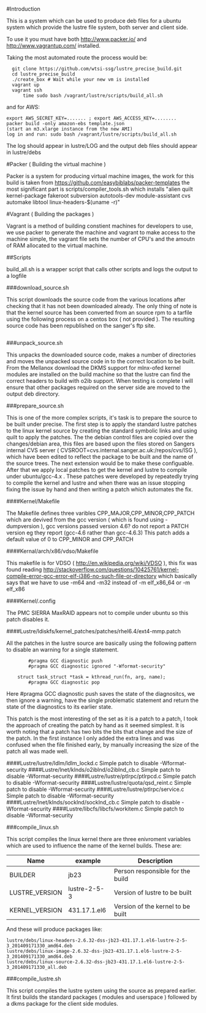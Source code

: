 #Introduction

This is a system which can be used to produce deb files for a ubuntu system which provide the lustre file system, both server and client side.

To use it you must have both http://www.packer.io/ and http://www.vagrantup.com/ installed.

Taking the most automated route the process would be:

```
  git clone https://github.com/wtsi-ssg/lustre_precise_build.git
  cd lustre_precise_build
  ./create_box # Wait while your new vm is installed
  vagrant up
  vagrant ssh
      time sudo bash /vagrant/lustre/scripts/build_all.sh
```

and for AWS:

```
export AWS_SECRET_KEY=....... ; export AWS_ACCESS_KEY=........
packer build -only amazon-ebs template.json
(start an m3.xlarge instance from the new AMI)
log in and run: sudo bash /vagrant/lustre/scripts/build_all.sh
```

The log should appear in lustre/LOG and the output deb files should appear in lustre/debs

#Packer ( Building the virtual machine )

Packer is a system for producing virtual machine images, the work for this build is taken from https://github.com/easybiblabs/packer-templates the most significant part is scripts/compiler_tools.sh which installs "alien quilt kernel-package fakeroot subversion autotools-dev   module-assistant cvs  automake libtool linux-headers-$(uname -r)"

#Vagrant ( Building the packages )

Vagrant is a method of building constient machines for developers to use, we use packer to generate the machine and vagrant to make access to the machine simple, the vagrant file sets the number of CPU's and the amoutn of RAM allocated to the virtual machine. 

##Scripts

build_all.sh is a wrapper script that calls other scripts and logs the output to a logfile

###download_source.sh

This script downloads the source code from the various locations after checking that it has not been downloaded already. The only thing of note is that the kernel source has been converted from an source rpm to a tarfile using the following process on a centos box ( not provided ). The resulting source code has been republished on the sanger's ftp site.
```

```
###unpack_source.sh

This unpacks the downloaded source code, makes a number of directories and moves the unpacked source code in to the correct location to be built. From the Mellanox download the DKMS support for mlnx-ofed kernel modules are installed on the build machine so that the lustre can find the correct headers to build with o2ib support. When testing is complete I will ensure that other packages required on the server side are moved to the output deb directory.

###prepare_source.sh

This is one of the more complex scripts, it's task is to prepare the source to be built under precise. The first step is to apply the standard lustre patches to the linux kernel source by creating the standard symbolic links and using quilt to apply the patches. The the debian control files are copied over the changes/debian area, this files are based upon the files stored on Sangers internal CVS server ( CVSROOT=cvs.internal.sanger.ac.uk:/repos/cvs/ISG ), which have been edited to reflect the package to be built and the name of the source trees. The next extension would be to make these configuable. After that we apply local patches to get the kernel and lustre to compile under ubuntu/gcc-4.x . These patches were developed by repeatedly trying to compile the kernel and lustre and when there was an issue stopping fixing the issue by hand and then writing a patch which automates the fix.

####Kernel/Makefile

The Makefile defines three varibles CPP_MAJOR,CPP_MINOR,CPP_PATCH which are devived from the gcc version ( which is found using  -dumpversion ), gcc versions passed version 4.6? do not report a PATCH version eg they report (gcc-4.6 rather than gcc-4.6.3) This patch adds a default value of 0 to CPP_MINOR and CPP_PATCH

####Kernal/arch/x86/vdso/Makefile

This makefile is for VDSO ( http://en.wikipedia.org/wiki/VDSO ), this fix was found reading http://stackoverflow.com/questions/10425761/kernel-compile-error-gcc-error-elf-i386-no-such-file-or-directory which basically says that we have to use -m64 and -m32 instead of -m elf_x86_64  or -m elf_x86

####Kernel/.config

The  PMC SIERRA MaxRAID appears not to compile under ubuntu so this patch disables it.

####Lustre/ldiskfs/kernel_patches/patches/rhel6.4/ext4-mmp.patch

All the patches in the lustre source are basically using the following pattern to disable an warning for a single statement.

```
        #pragma GCC diagnostic push
        #pragma GCC diagnostic ignored "-Wformat-security"

 	struct task_struct *task = kthread_run(fn, arg, name);
        #pragma GCC diagnostic pop
```
Here #pragma GCC diagnostic push saves the state of the diagnositcs, we then ignore a warning, have the single problematic statement and return the state of the diagnostics to its earlier state.

This patch is the most interesting of the set as it is a patch to a patch, I took the approach of creating the patch by hand as it seemed simplest. It is worth noting that a patch has two bits the bits that change and the size of the patch. In the first instance I only added the extra lines and was confused when the file finished early, by manually increasing the size of the patch all was made well.

####Lustre/lustre/ldlm/ldlm_lockd.c
Simple patch to disable -Wformat-security
####Lustre/lnet/klnds/o2iblnd/o2iblnd_cb.c
Simple patch to disable -Wformat-security
####Lustre/lustre/ptlrpc/ptlrpcd.c
Simple patch to disable -Wformat-security
####Lustre/lustre/quota/qsd_reint.c
Simple patch to disable -Wformat-security
####Lustre/lustre/ptlrpc/service.c
Simple patch to disable -Wformat-security
####Lustre/lnet/klnds/socklnd/socklnd_cb.c
Simple patch to disable -Wformat-security
####Lustre/libcfs/libcfs/workitem.c
Simple patch to disable -Wformat-security

###compile_linux.sh

This script compiles the linux kernel there are three enivroment variables which are used to influence the name of the kernel builds. These are:

| Name           | example      | Description                       |
| -------------- | ------------ | --------------------------------- |
| BUILDER        | jb23         | Person responsible for the build  |
| LUSTRE_VERSION | lustre-2-5-3 | Version of lustre to be built     |
| KERNEL_VERSION | 431.17.1.el6 | Version of the kernel to be built |

And these will produce packages like:

```
lustre/debs/linux-headers-2.6.32-dss-jb23-431.17.1.el6-lustre-2-5-3_201409171330_amd64.deb
lustre/debs/linux-image-2.6.32-dss-jb23-431.17.1.el6-lustre-2-5-3_201409171330_amd64.deb
lustre/debs/linux-source-2.6.32-dss-jb23-431.17.1.el6-lustre-2-5-3_201409171330_all.deb
```

###compile_lustre.sh

This script compiles the lustre system using the source as prepared earlier. It first builds the standard packages ( modules and userspace ) followed by a dkms package for the client side modules.
